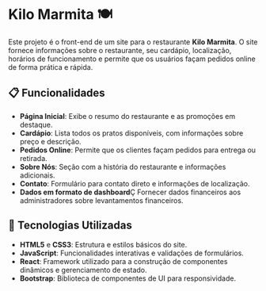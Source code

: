 # Kilo Marmita 🍽️

Este projeto é o front-end de um site para o restaurante **Kilo Marmita**. O site fornece informações sobre o restaurante, seu cardápio, localização, horários de funcionamento e permite que os usuários façam pedidos online de forma prática e rápida.

## 📋 Funcionalidades

- **Página Inicial**: Exibe o resumo do restaurante e as promoções em destaque.
- **Cardápio**: Lista todos os pratos disponíveis, com informações sobre preço e descrição.
- **Pedidos Online**: Permite que os clientes façam pedidos para entrega ou retirada.
- **Sobre Nós**: Seção com a história do restaurante e informações adicionais.
- **Contato**: Formulário para contato direto e informações de localização.
- **Dados em formato de dashboard**Ç Fornecer dados financeiros aos administradores sobre levantamentos financeiros.

## 🚀 Tecnologias Utilizadas

- **HTML5** e **CSS3**: Estrutura e estilos básicos do site.
- **JavaScript**: Funcionalidades interativas e validações de formulários.
- **React**: Framework utilizado para a construção de componentes dinâmicos e gerenciamento de estado.
- **Bootstrap**: Biblioteca de componentes de UI para responsividade.
  
